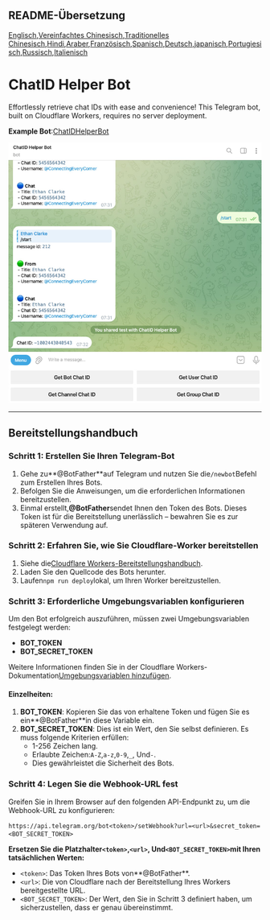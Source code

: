 ## README-Übersetzung

[Englisch](README.md),[Vereinfachtes Chinesisch](README.zh-CN.md),[Traditionelles Chinesisch](README.zh-TW.md),[Hindi](README.hi.md),[Araber](README.ar.md),[Französisch](README.fr.md),[Spanisch](README.es.md),[Deutsch](README.de.md),[japanisch](README.ja.md),[Portugiesisch](README.pt.md),[Russisch](README.ru.md),[Italienisch](README.it.md)

# ChatID Helper Bot

Effortlessly retrieve chat IDs with ease and convenience! This Telegram bot, built on Cloudflare Workers, requires no server deployment.  

**Example Bot**:[ChatIDHelperBot](https://t.me/ChatIDHelperBot)

![screenshot](https://raw.githubusercontent.com/CECEthanClarke/get-chatid-bot-cf-worker/refs/heads/main/other/screenshot.jpg)

* * *

## Bereitstellungshandbuch

### Schritt 1: Erstellen Sie Ihren Telegram-Bot

1.  Gehe zu**@BotFather**auf Telegram und nutzen Sie die`/newbot`Befehl zum Erstellen Ihres Bots.
2.  Befolgen Sie die Anweisungen, um die erforderlichen Informationen bereitzustellen.
3.  Einmal erstellt,**@BotFather**sendet Ihnen den Token des Bots. Dieses Token ist für die Bereitstellung unerlässlich – bewahren Sie es zur späteren Verwendung auf.

### Schritt 2: Erfahren Sie, wie Sie Cloudflare-Worker bereitstellen

1.  Siehe die[Cloudflare Workers-Bereitstellungshandbuch](https://developers.cloudflare.com/workers/get-started/guide/).
2.  Laden Sie den Quellcode des Bots herunter.
3.  Laufen`npm run deploy`lokal, um Ihren Worker bereitzustellen.

### Schritt 3: Erforderliche Umgebungsvariablen konfigurieren

Um den Bot erfolgreich auszuführen, müssen zwei Umgebungsvariablen festgelegt werden:

-   **BOT_TOKEN**
-   **BOT_SECRET_TOKEN**

Weitere Informationen finden Sie in der Cloudflare Workers-Dokumentation[Umgebungsvariablen hinzufügen](https://developers.cloudflare.com/workers/configuration/environment-variables/#add-environment-variables-via-the-dashboard).

#### Einzelheiten:

1.  **BOT_TOKEN**: Kopieren Sie das von erhaltene Token und fügen Sie es ein**@BotFather**in diese Variable ein.
2.  **BOT_SECRET_TOKEN**: Dies ist ein Wert, den Sie selbst definieren. Es muss folgende Kriterien erfüllen:
    -   1-256 Zeichen lang.
    -   Erlaubte Zeichen:`A-Z`,`a-z`,`0-9`,`_`, Und`-`.
    -   Dies gewährleistet die Sicherheit des Bots.

### Schritt 4: Legen Sie die Webhook-URL fest

Greifen Sie in Ihrem Browser auf den folgenden API-Endpunkt zu, um die Webhook-URL zu konfigurieren:

    https://api.telegram.org/bot<token>/setWebhook?url=<url>&secret_token=<BOT_SECRET_TOKEN>

**Ersetzen Sie die Platzhalter`<token>`,`<url>`, Und`<BOT_SECRET_TOKEN>`mit Ihren tatsächlichen Werten:**

-   `<token>`: Das Token Ihres Bots von**@BotFather**.
-   `<url>`: Die von Cloudflare nach der Bereitstellung Ihres Workers bereitgestellte URL.
-   `<BOT_SECRET_TOKEN>`: Der Wert, den Sie in Schritt 3 definiert haben, um sicherzustellen, dass er genau übereinstimmt.
